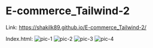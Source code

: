 # E-commerce_Tailwind-2

Link: 
https://shakilk89.github.io/E-commerce_Tailwind-2/

Index.html:
![pic-1](https://github.com/Shakilk89/E-commerce_Tailwind-2/assets/135151093/be109620-bdb4-4304-b004-9f50e90df593)
![pic-2](https://github.com/Shakilk89/E-commerce_Tailwind-2/assets/135151093/dfef3a4d-f334-4023-835c-7681bb65a3ca)
![pic-3](https://github.com/Shakilk89/E-commerce_Tailwind-2/assets/135151093/569523b0-e47a-4d77-9180-e956f7bf9198)
![pic-4](https://github.com/Shakilk89/E-commerce_Tailwind-2/assets/135151093/a76328f5-205c-4391-b1c7-120b11d2337c)
